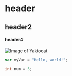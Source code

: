 # header
## header2
#### header4

![Image of Yaktocat](https://octodex.github.com/images/yaktocat.png)

``` javascript
var myVar = "Hello, world!";
```

``` java
int num = 5;
```

